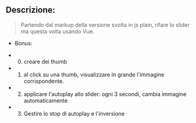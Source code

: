 ## Descrizione:

> Partendo dal markup della versione svolta in js plain, rifare lo slider ma questa volta usando Vue.

- Bonus:

* 0. creare dei thumb
* 1. al click su una thumb, visualizzare in grande l'immagine corrispondente.
* 2. applicare l'autoplay allo slider: ogni 3 secondi, cambia immagine automaticamente
* 3.  Gestire lo stop di autoplay e l'inversione
